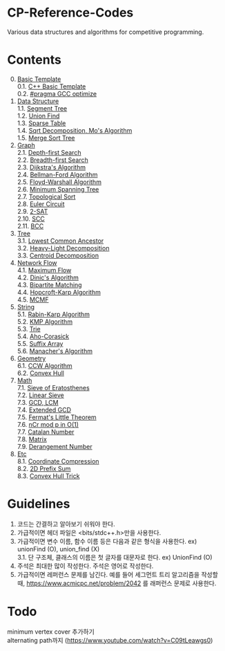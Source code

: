 # CP-Reference-Codes
Various data structures and algorithms for competitive programming.

# Contents
0. [Basic Template](https://github.com/manoflearning/PS-Reference-Codes/tree/master/Reference%20Codes/0.%20Basic%20Template) <br/>
0.1. [C++ Basic Template](https://github.com/manoflearning/PS-Reference-Codes/blob/master/Reference%20Codes/0.%20Basic%20Template/0.1.%20C%2B%2B%20Basic%20Template.cpp) <br/>
0.2. [#pragma GCC optimize](https://github.com/manoflearning/CP-Reference-Codes/blob/master/Reference%20Codes/0.%20Basic%20Template/0.2.%20%23pragma%20GCC%20optimize.cpp) <br/>
1. [Data Structure](https://github.com/manoflearning/PS-Reference-Codes/tree/master/Reference%20Codes/1.%20Data%20Structure) <br/>
1.1. [Segment Tree](https://github.com/manoflearning/PS-Reference-Codes/tree/master/Reference%20Codes/1.%20Data%20Structure/1.1.%20Segment%20Tree) <br/>
1.2. [Union Find](https://github.com/manoflearning/PS-Reference-Codes/blob/master/Reference%20Codes/1.%20Data%20Structure/1.2.%20Union%20Find.cpp) <br/>
1.3. [Sparse Table](https://github.com/manoflearning/PS-Reference-Codes/blob/master/Reference%20Codes/1.%20Data%20Structure/1.3.%20Sparse%20Table.cpp) <br/>
1.4. [Sqrt Decomposition, Mo's Algorithm](https://github.com/manoflearning/PS-Reference-Codes/blob/master/Reference%20Codes/1.%20Data%20Structure/1.4.%20Sqrt%20Decomposition%2C%20Mo's%20Algorithm.cpp) <br/>
1.5. [Merge Sort Tree](https://github.com/manoflearning/PS-Reference-Codes/tree/master/Reference%20Codes/1.%20Data%20Structure/1.5.%20Merge%20Sort%20Tree) <br/>
2. [Graph](https://github.com/manoflearning/PS-Reference-Codes/tree/master/Reference%20Codes/2.%20Graph) <br/>
2.1. [Depth-first Search](https://github.com/manoflearning/PS-Reference-Codes/blob/master/Reference%20Codes/2.%20Graph/2.1.%20Depth-first%20Search.cpp) <br/>
2.2. [Breadth-first Search](https://github.com/manoflearning/PS-Reference-Codes/blob/master/Reference%20Codes/2.%20Graph/2.2.%20Breadth-first%20Search.cpp) <br/>
2.3. [Dijkstra's Algorithm](https://github.com/manoflearning/PS-Reference-Codes/blob/master/Reference%20Codes/2.%20Graph/2.3.%20Dijkstra's%20Algorithm.cpp) <br/>
2.4. [Bellman-Ford Algorithm](https://github.com/manoflearning/PS-Reference-Codes/blob/master/Reference%20Codes/2.%20Graph/2.4.%20Bellman-Ford%20Algorithm.cpp) <br/>
2.5. [Floyd-Warshall Algorithm](https://github.com/manoflearning/PS-Reference-Codes/blob/master/Reference%20Codes/2.%20Graph/2.5.%20Floyd-Warshall%20Algorithm.cpp) <br/>
2.6. [Minimum Spanning Tree](https://github.com/manoflearning/PS-Reference-Codes/tree/master/Reference%20Codes/2.%20Graph/2.6.%20Minimum%20Spanning%20Tree.cpp) <br/>
2.7. [Topological Sort](https://github.com/manoflearning/PS-Reference-Codes/tree/master/Reference%20Codes/2.%20Graph/2.7.%20Topological%20Sort) <br/>
2.8. [Euler Circuit](https://github.com/manoflearning/PS-Reference-Codes/blob/master/Reference%20Codes/2.%20Graph/2.8.%20Euler%20Circuit.cpp) <br/>
2.9. [2-SAT](https://github.com/manoflearning/PS-Reference-Codes/blob/master/Reference%20Codes/2.%20Graph/2.9.%202-SAT.cpp) <br/>
2.10. [SCC](https://github.com/manoflearning/PS-Reference-Codes/blob/master/Reference%20Codes/2.%20Graph/2.10.%20SCC.cpp) <br/>
2.11. [BCC](https://github.com/manoflearning/PS-Reference-Codes/blob/master/Reference%20Codes/2.%20Graph/2.11.%20BCC.cpp) <br/>
3. [Tree](https://github.com/manoflearning/PS-Reference-Codes/tree/master/Reference%20Codes/3.%20Tree) <br/>
3.1. [Lowest Common Ancestor](https://github.com/manoflearning/PS-Reference-Codes/blob/master/Reference%20Codes/3.%20Tree/3.1.%20Lowest%20Common%20Ancestor.cpp) <br/>
3.2. [Heavy-Light Decomposition](https://github.com/manoflearning/PS-Reference-Codes/tree/master/Reference%20Codes/3.%20Tree/3.2.%20Heavy-Light%20Decomposition) <br/>
3.3. [Centroid Decomposition](https://github.com/manoflearning/PS-Reference-Codes/blob/master/Reference%20Codes/3.%20Tree/3.3.%20Centroid%20Decomposition.cpp) <br/>
4. [Network Flow](https://github.com/manoflearning/PS-Reference-Codes/tree/master/Reference%20Codes/4.%20Network%20Flow) <br/>
4.1. [Maximum Flow](https://github.com/manoflearning/PS-Reference-Codes/tree/master/Reference%20Codes/4.%20Network%20Flow/4.1.%20Maximum%20Flow) <br/>
4.2. [Dinic's Algorithm](https://github.com/manoflearning/PS-Reference-Codes/blob/master/Reference%20Codes/4.%20Network%20Flow/4.2.%20Dinic's%20Algorithm.cpp) <br/>
4.3. [Bipartite Matching](https://github.com/manoflearning/PS-Reference-Codes/blob/master/Reference%20Codes/4.%20Network%20Flow/4.3.%20Bipartite%20Matching.cpp) <br/>
4.4. [Hopcroft-Karp Algorithm](https://github.com/manoflearning/PS-Reference-Codes/blob/master/Reference%20Codes/4.%20Network%20Flow/4.4.%20Hopcroft-Karp%20Algorithm.cpp) <br/>
4.5. [MCMF](https://github.com/manoflearning/PS-Reference-Codes/blob/master/Reference%20Codes/4.%20Network%20Flow/4.5.%20MCMF.cpp) <br/>
5. [String](https://github.com/manoflearning/PS-Reference-Codes/tree/master/Reference%20Codes/5.%20String) <br/>
5.1. [Rabin-Karp Algorithm](https://github.com/manoflearning/PS-Reference-Codes/tree/master/Reference%20Codes/5.%20String/5.1.%20Rabin-Karp%20Algorithm) <br/>
5.2. [KMP Algorithm](https://github.com/manoflearning/PS-Reference-Codes/blob/master/Reference%20Codes/5.%20String/5.2.%20KMP%20Algorithm.cpp) <br/>
5.3. [Trie](https://github.com/manoflearning/PS-Reference-Codes/tree/master/Reference%20Codes/5.%20String/5.3.%20Trie) <br/>
5.4. [Aho-Corasick](https://github.com/manoflearning/PS-Reference-Codes/tree/master/Reference%20Codes/5.%20String/5.4.%20Aho-Corasick.cpp) <br/>
5.5. [Suffix Array](https://github.com/manoflearning/PS-Reference-Codes/tree/master/Reference%20Codes/5.%20String/5.5.%20Suffix%20Array.cpp) <br/>
5.6. [Manacher's Algorithm](https://github.com/manoflearning/PS-Reference-Codes/tree/master/Reference%20Codes/5.%20String/5.6.%20Manacher's%20Algorithm.cpp) <br/>
6. [Geometry](https://github.com/manoflearning/PS-Reference-Codes/tree/master/Reference%20Codes/6.%20Geometry) <br/>
6.1. [CCW Algorithm](https://github.com/manoflearning/PS-Reference-Codes/blob/master/Reference%20Codes/6.%20Geometry/6.1.%20CCW%20Algorithm.cpp) <br/>
6.2. [Convex Hull](https://github.com/manoflearning/PS-Reference-Codes/blob/master/Reference%20Codes/6.%20Geometry/6.2.%20Convex%20Hull) <br/>
7. [Math](https://github.com/manoflearning/PS-Reference-Codes/tree/master/Reference%20Codes/7.%20Math) <br/>
7.1. [Sieve of Eratosthenes](https://github.com/manoflearning/PS-Reference-Codes/blob/master/Reference%20Codes/7.%20Math/7.1.%20Sieve%20of%20Eratosthenes.cpp) <br/>
7.2. [Linear Sieve](https://github.com/manoflearning/PS-Reference-Codes/blob/master/Reference%20Codes/7.%20Math/7.2.%20Linear%20Sieve.cpp) <br/>
7.3. [GCD, LCM](https://github.com/manoflearning/PS-Reference-Codes/blob/master/Reference%20Codes/7.%20Math/7.3.%20GCD,%20LCM.cpp) <br/>
7.4. [Extended GCD](https://github.com/manoflearning/PS-Reference-Codes/blob/master/Reference%20Codes/7.%20Math/7.4.%20Extended%20GCD.cpp) <br/>
7.5. [Fermat's Little Theorem](https://github.com/manoflearning/CP-Reference-Codes/blob/master/Reference%20Codes/7.%20Math/7.5.%20Fermat%E2%80%99s%20Little%20Theorem.cpp) <br/>
7.6. [nCr mod p in O(1)](https://github.com/manoflearning/PS-Reference-Codes/blob/master/Reference%20Codes/7.%20Math/7.6.%20nCr%20mod%20p%20in%20O(1).cpp) <br/>
7.7. [Catalan Number](https://github.com/manoflearning/PS-Reference-Codes/blob/master/Reference%20Codes/7.%20Math/7.7.%20Catalan%20Number.cpp) <br/>
7.8. [Matrix](https://github.com/manoflearning/PS-Reference-Codes/blob/master/Reference%20Codes/7.%20Math/7.8.%20Matrix.cpp) <br/>
7.9. [Derangement Number](https://github.com/manoflearning/PS-Reference-Codes/blob/master/Reference%20Codes/7.%20Math/7.9.%20Derangement%20Number.cpp) <br/>
8. [Etc](https://github.com/manoflearning/PS-Reference-Codes/tree/master/Reference%20Codes/8.%20Etc) <br/>
8.1. [Coordinate Compression](https://github.com/manoflearning/PS-Reference-Codes/blob/master/Reference%20Codes/8.%20Etc/8.1.%20Coordinate%20Compression.cpp) <br/>
8.2. [2D Prefix Sum](https://github.com/manoflearning/PS-Reference-Codes/blob/master/Reference%20Codes/8.%20Etc/8.2.%202D%20Prefix%20Sum.cpp) <br/>
8.3. [Convex Hull Trick](https://github.com/manoflearning/PS-Reference-Codes/blob/master/Reference%20Codes/8.%20Etc/8.3.%20Convex%20Hull%20Trick.cpp) <br/>

# Guidelines
1. 코드는 간결하고 알아보기 쉬워야 한다. <br/>
2. 가급적이면 헤더 파일은 <bits/stdc++.h>만을 사용한다. <br/>
3. 가급적이면 변수 이름, 함수 이름 등은 다음과 같은 형식을 사용한다. ex) unionFind (O), union_find (X) <br/>
3.1. 단 구조체, 클래스의 이름은 첫 글자를 대문자로 한다. ex) UnionFind (O)
4. 주석은 최대한 많이 작성한다. 주석은 영어로 작성한다. <br/>
5. 가급적이면 레퍼런스 문제를 남긴다. 예를 들어 세그먼트 트리 알고리즘을 작성할 때, https://www.acmicpc.net/problem/2042 를 래퍼런스 문제로 사용한다. <br/>

# Todo
minimum vertex cover 추가하기 <br/>
alternating path까지 (https://www.youtube.com/watch?v=C09tLeawgs0) <br/>
